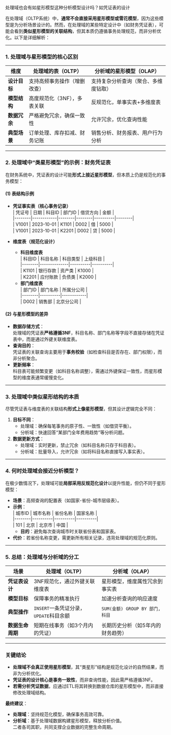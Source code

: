 
处理域也会有如星形模型这种分析模型设计吗？如凭证表的设计

在处理域（OLTP系统）中，**通常不会直接采用星形模型或雪花模型**，因为这些模型是为分析场景设计的。然而，在处理域的某些特定设计中（如财务凭证表），可能会看到**类似星形模型的关联结构**，但其本质仍遵循事务处理规范，而非分析优化。以下是详细解析：

---

### **1. 处理域与星形模型的核心区别**
| **维度**       | **处理域的表（OLTP）**              | **分析域的星形模型（OLAP）**      |
|----------------|------------------------------------|----------------------------------|
| **设计目标**   | 支持高频事务操作（增删改查）         | 支持复杂分析查询（聚合、多维度钻取） |
| **模型结构**   | 高度规范化（3NF），多表关联          | 反规范化，单事实表+多维度表        |
| **数据冗余**   | 严格避免冗余，确保一致性             | 允许冗余，优化查询性能             |
| **典型场景**   | 订单处理、库存扣减、财务记账         | 销售分析、财务报表、用户行为分析   |

---

### **2. 处理域中“类星形模型”的示例：财务凭证表**
在财务系统中，凭证表的设计可能**形式上接近星形模型**，但本质上仍是规范化的事务模型：
#### **(1) 表结构示例**
- **凭证事实表（核心事务记录）**  
  | 凭证号 | 日期       | 科目ID | 部门ID | 借贷方向 | 金额   |  
  |--------|------------|--------|--------|----------|--------|  
  | V1001  | 2023-10-01 | K1101  | D002   | 借       | 5000   |  
  | V1001  | 2023-10-01 | K2201  | D002   | 贷       | 5000   |  

- **维度表（规范化设计）**  
  - **科目维度表**  
    | 科目ID | 科目名称     | 科目类型 | 上级科目 |  
    |--------|--------------|----------|----------|  
    | K1101  | 银行存款     | 资产类   | K1000    |  
    | K2201  | 应付账款     | 负债类   | K2000    |  
  - **部门维度表**  
    | 部门ID | 部门名称 | 所属分公司 |  
    |--------|----------|------------|  
    | D002   | 销售部   | 北京分公司 |  

#### **(2) 与星形模型的差异**
- **数据存储方式**：  
  处理域的凭证表**严格遵循3NF**，科目名称、部门名称等字段不直接存储在凭证表中，而是通过外键关联维度表。  
- **查询目的**：  
  凭证表的关联查询主要用于**事务校验**（如检查科目是否存在、部门权限），而非分析聚合。  
- **更新频率**：  
  科目表可能频繁变更（如科目名称调整），需通过外键保证一致性，而星形模型的维度表通常缓慢变化。

---

### **3. 处理域中类似星形结构的本质**
尽管凭证表与维度表的关联结构**形式上像星形模型**，但其设计逻辑完全不同：  
1. **目标不同**：  
   - 处理域：确保每笔事务的原子性、一致性（如借贷平衡）。  
   - 分析域：快速回答“某部门全年费用趋势”等分析问题。  
2. **数据更新方式**：  
   - 处理域：实时更新，禁止冗余（如科目名称只存于科目表）。  
   - 分析域：批量导入，允许冗余（如将科目名称直接写入事实表）。  

---

### **4. 何时处理域会接近分析模型？**
在极少数情况下，处理域可能**局部采用反规范化设计**以提升性能，但仍不同于星形模型：  
- **场景**：高频查询的配置表（如国家-省份-城市层级表）。  
- **示例**：  
  | 城市ID | 城市名称 | 省份名称 | 国家名称 |  
  |--------|----------|----------|----------|  
  | 101    | 北京     | 北京市   | 中国     |  
  - **目的**：避免每次查询城市时关联省份表和国家表。  
- **代价**：若省份名称变更，需更新所有相关记录，违背处理域的规范化原则。

---

### **5. 总结：处理域与分析域的分工**
| **场景**     | **处理域（OLTP）**               | **分析域（OLAP）**             |
| ---------- | --------------------------- | ------------------------- |
| **凭证表设计**  | 3NF规范化，通过外键关联维度表            | 星形模型，维度属性冗余到事实表           |
| **模型目标**   | 保障事务的精准执行                   | 加速分析查询的响应速度               |
| **典型操作**   | `INSERT`一条凭证分录，`UPDATE`科目余额 | `SUM(金额) GROUP BY 部门, 科目` |
| **数据生命周期** | 短期在线事务（如3个月内的凭证）            | 长期历史分析（如5年内的财务趋势）         |

---

### **关键结论**
- **处理域不会真正使用星形模型**，其“类星形”结构是规范化设计的自然结果，而非为分析优化。  
- **凭证表的设计核心是事务一致性**，而非查询性能，因此需严格遵循3NF。  
- **若需分析凭证数据**，应通过ETL将其转换到数据仓库的星形模型中，而非直接修改处理域结构。  

**最终建议**：  
- **处理域**：坚持规范化模型，确保事务高效可靠。  
- **分析域**：基于处理域数据构建星形模型，释放分析价值。  
二者各司其职，共同支撑企业数据的完整生命周期。
